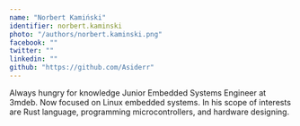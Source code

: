 ```yaml
---
name: "Norbert Kamiński"
identifier: norbert.kaminski
photo: "/authors/norbert.kaminski.png"
facebook: ""
twitter: ""
linkedin: ""
github: "https://github.com/Asiderr"
---
```


Always hungry for knowledge Junior Embedded Systems Engineer at 3mdeb.
Now focused on Linux embedded systems. In his scope of interests are Rust
language, programming microcontrollers, and hardware designing.
